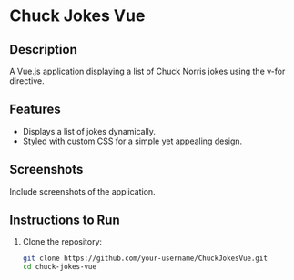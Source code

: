 # Chuck Jokes Vue

## Description
A Vue.js application displaying a list of Chuck Norris jokes using the v-for directive.

## Features
- Displays a list of jokes dynamically.
- Styled with custom CSS for a simple yet appealing design.

## Screenshots
Include screenshots of the application.

## Instructions to Run
1. Clone the repository:
   ```bash
   git clone https://github.com/your-username/ChuckJokesVue.git
   cd chuck-jokes-vue

